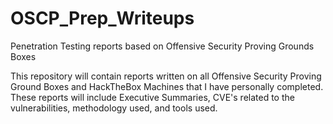 # OSCP_Prep_Writeups
Penetration Testing reports based on Offensive Security Proving Grounds Boxes

This repository will contain reports written on all Offensive Security Proving Ground Boxes and HackTheBox Machines that I have personally completed. These reports will include Executive Summaries, CVE's related to the vulnerabilities, methodology used, and tools used. 
